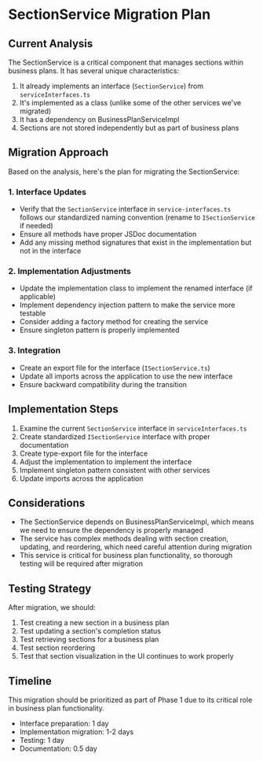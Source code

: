 # SectionService Migration Plan

## Current Analysis

The SectionService is a critical component that manages sections within business plans. It has several unique characteristics:

1. It already implements an interface (`SectionService`) from `serviceInterfaces.ts`
2. It's implemented as a class (unlike some of the other services we've migrated)
3. It has a dependency on BusinessPlanServiceImpl 
4. Sections are not stored independently but as part of business plans

## Migration Approach

Based on the analysis, here's the plan for migrating the SectionService:

### 1. Interface Updates

- Verify that the `SectionService` interface in `service-interfaces.ts` follows our standardized naming convention (rename to `ISectionService` if needed)
- Ensure all methods have proper JSDoc documentation
- Add any missing method signatures that exist in the implementation but not in the interface

### 2. Implementation Adjustments

- Update the implementation class to implement the renamed interface (if applicable)
- Implement dependency injection pattern to make the service more testable
- Consider adding a factory method for creating the service
- Ensure singleton pattern is properly implemented

### 3. Integration

- Create an export file for the interface (`ISectionService.ts`)
- Update all imports across the application to use the new interface
- Ensure backward compatibility during the transition

## Implementation Steps

1. Examine the current `SectionService` interface in `serviceInterfaces.ts`
2. Create standardized `ISectionService` interface with proper documentation
3. Create type-export file for the interface
4. Adjust the implementation to implement the interface
5. Implement singleton pattern consistent with other services
6. Update imports across the application

## Considerations

- The SectionService depends on BusinessPlanServiceImpl, which means we need to ensure the dependency is properly managed
- The service has complex methods dealing with section creation, updating, and reordering, which need careful attention during migration
- This service is critical for business plan functionality, so thorough testing will be required after migration

## Testing Strategy

After migration, we should:

1. Test creating a new section in a business plan
2. Test updating a section's completion status
3. Test retrieving sections for a business plan
4. Test section reordering
5. Test that section visualization in the UI continues to work properly

## Timeline

This migration should be prioritized as part of Phase 1 due to its critical role in business plan functionality.

- Interface preparation: 1 day
- Implementation migration: 1-2 days
- Testing: 1 day
- Documentation: 0.5 day